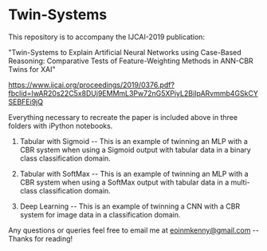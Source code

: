 # Twin-Systems

This repository is to accompany the IJCAI-2019 publication:

"Twin-Systems to Explain Artificial Neural Networks using Case-Based Reasoning: Comparative Tests of Feature-Weighting Methods in ANN-CBR Twins for XAI"

https://www.ijcai.org/proceedings/2019/0376.pdf?fbclid=IwAR20s22C5x8DUj9EMMmL3Pw72nG5XPiyL2BiIpARvmmb4GSkCYSEBFEi9jQ

Everything necessary to recreate the paper is included above in three folders with iPython notebooks.

1. Tabular with Sigmoid -- This is an example of twinning an MLP with a CBR system when using a Sigmoid output with tabular data in a binary class classification domain.

2. Tabular with SoftMax -- This is an example of twinning an MLP with a CBR system when using a SoftMax output with tabular data in a multi-class classification domain.

3. Deep Learning -- This is an example of twinning a CNN with a CBR system for image data in a classification domain.

Any questions or queries feel free to email me at eoinmkenny@gmail.com -- Thanks for reading!
